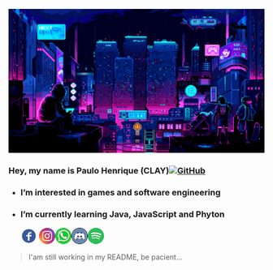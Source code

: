 ![](topOfReadme.gif)

### Hey, my name is Paulo Henrique (CLAY)[![GitHub](gitb.png)]()
- ### I’m interested in games and software engineering
- ### I’m currently learning Java, JavaScript and Phyton
  [![Facebook](facebook.png)](https://www.facebook.com/profile.php?id=100003129759962) [![Instagram](Instagram.png)](https://www.instagram.com/ph.eiterer/)[![WhatsApp](whatsapp.png)](https://wa.me/qr/CTCISFPDHBD3K1)[![Discord](discord.png)]()[![Spotify](spotify.png)]()
> I'am still working in my README, be pacient...

